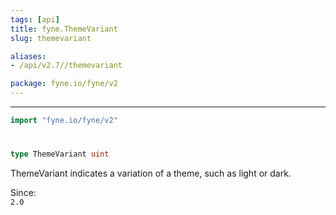 ```yaml
---
tags: [api]
title: fyne.ThemeVariant
slug: themevariant

aliases:
- /api/v2.7//themevariant

package: fyne.io/fyne/v2
---
```



---
```go
import "fyne.io/fyne/v2"
```

#

###

```go
type ThemeVariant uint
```

ThemeVariant indicates a variation of a theme, such as light or dark.


<div class="since">Since: <code>
2.0</code></div>
